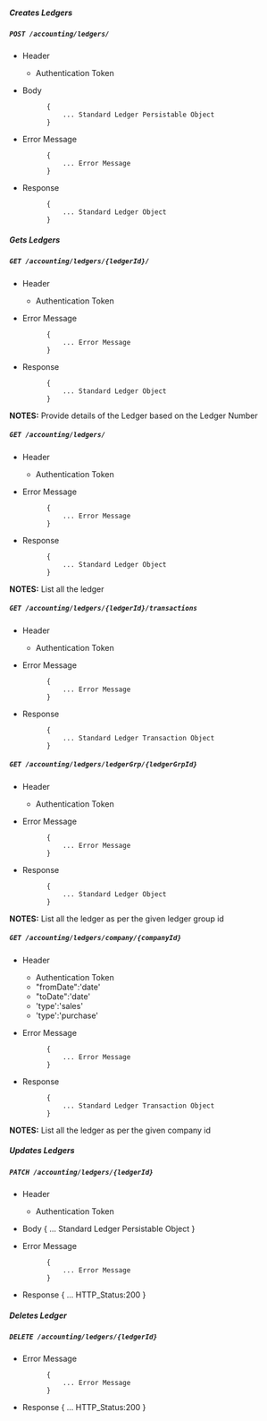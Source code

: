 ##### Creates Ledgers

##### `POST /accounting/ledgers/`
+ Header
	- Authentication Token

+ Body

            {
                ... Standard Ledger Persistable Object
            }

+ Error Message

			{
				... Error Message
			}            
+ Response

            {
                ... Standard Ledger Object
            }
    


##### Gets Ledgers           
            
##### `GET /accounting/ledgers/{ledgerId}/`
+ Header 
	- Authentication Token

+ Error Message

			{
				... Error Message
			}
+ Response

			{
				... Standard Ledger Object
			}

**NOTES:** Provide details of the Ledger based on the Ledger Number

##### `GET /accounting/ledgers/`
+ Header 
	- Authentication Token

+ Error Message

			{
				... Error Message
			}
+ Response

			{
				... Standard Ledger Object
			}

**NOTES:** List all the ledger

##### `GET /accounting/ledgers/{ledgerId}/transactions`
+ Header 
	- Authentication Token
	
+ Error Message

			{
				... Error Message
			}
+ Response

			{
				... Standard Ledger Transaction Object
			}



##### `GET /accounting/ledgers/ledgerGrp/{ledgerGrpId}`
+ Header 
	- Authentication Token
	
+ Error Message

			{
				... Error Message
			}
+ Response

			{
				... Standard Ledger Object
			}

**NOTES:** List all the ledger as per the given ledger group id

##### `GET /accounting/ledgers/company/{companyId}`
+ Header 
	- Authentication Token
	- "fromDate":'date'
	- "toDate":'date'
	- 'type':'sales'
	- 'type':'purchase'
+ Error Message

			{
				... Error Message
			}
+ Response

			{
				... Standard Ledger Transaction Object
			}

**NOTES:** List all the ledger as per the given company id

##### Updates Ledgers    
       
##### `PATCH /accounting/ledgers/{ledgerId}`
+ Header
	- Authentication Token

+ Body
			{
                ... Standard Ledger Persistable Object
            }

+ Error Message

			{
				... Error Message
			}
+  Response
			{
				... HTTP_Status:200
			}
##### Deletes Ledger    
       
##### `DELETE /accounting/ledgers/{ledgerId}`
+ Error Message

			{
				... Error Message
			}
+  Response
			{
				... HTTP_Status:200
			}